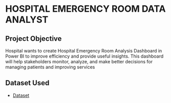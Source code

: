 # HOSPITAL EMERGENCY ROOM DATA ANALYST
## Project Objective
Hospital wants to create Hospital Emergency Room Analysis Dashboard in Power BI to improve efficiency and provide useful insights. This dashboard will help stakeholders monitor, analyze, and make better decisions for managing patients and improving services

## Dataset Used
- <a href="https://github.com/iamsumansaha/Data_analysis-DashBoard/blob/main/Hospital%20Emergency%20Room%20Data.csv">Dataset</a>
